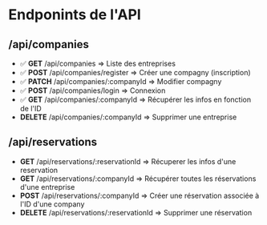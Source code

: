 # Endponints de l'API

## /api/companies

- ✅ **GET** /api/companies => Liste des entreprises
- ✅ **POST** /api/companies/register => Créer une compagny (inscription)
- ✅ **PATCH** /api/companies/:companyId => Modifier compagny
- ✅ **POST** /api/companies/login => Connexion
- ✅ **GET** /api/companies/:companyId => Récupérer les infos en fonction de l'ID
- **DELETE** /api/companies/:companyId => Supprimer une entreprise

## /api/reservations

- **GET** /api/reservations/:reservationId => Récuperer les infos d'une reservation
- **GET** /api/reservations/:companyId => Récupérer toutes les réservations d'une entreprise
- **POST** /api/reservations/:companyId => Créer une réservation associée à l'ID d'une company
- **DELETE** /api/reservations/:reservationId => Supprimer une réservation
